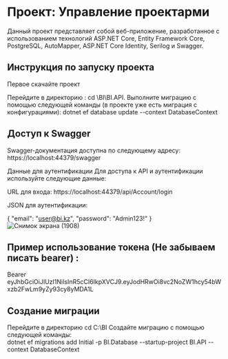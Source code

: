 # Проект: Управление проектарми

Данный проект представляет собой веб-приложение, разработанное с использованием технологий ASP.NET Core, Entity Framework Core, PostgreSQL, AutoMapper, ASP.NET Core Identity, Serilog и Swagger.

## Инструкция по запуску проекта

Первое скачайте проект

Перейдите в директорию :
cd \BI\BI.API.
Выполните миграцию с помощью следующей команды (в проекте уже есть миграция с конфигурациями):
dotnet ef database update --context DatabaseContext

## Доступ к Swagger
Swagger-документация доступна по следующему адресу: 
https://localhost:44379/swagger

Данные для аутентификации
Для доступа к API и аутентификации используйте следующие данные:

URL для входа: 
https://localhost:44379/api/Account/login

JSON для аутентификации:

{
  "email": "user@bi.kz",
  "password": "Admin123!"
}
![Снимок экрана (1908)](https://github.com/nauryzbayev12/BI/assets/128095819/8299432f-f6f8-4954-a766-38c65ab8bdef)



## Пример использование токена (Не забываем писать bearer) :
Bearer eyJhbGciOiJIUzI1NiIsInR5cCI6IkpXVCJ9.eyJodHRwOi8vc2NoZW1hcy54bWxzb2FwLm9yZy93cy8yMDA1L






## Создание миграции
Перейдите в директорию 
cd C:\BI
Создайте миграцию с помощью следующей команды:  
dotnet ef migrations add Initial -p BI.Database --startup-project BI.API --context DatabaseContext
